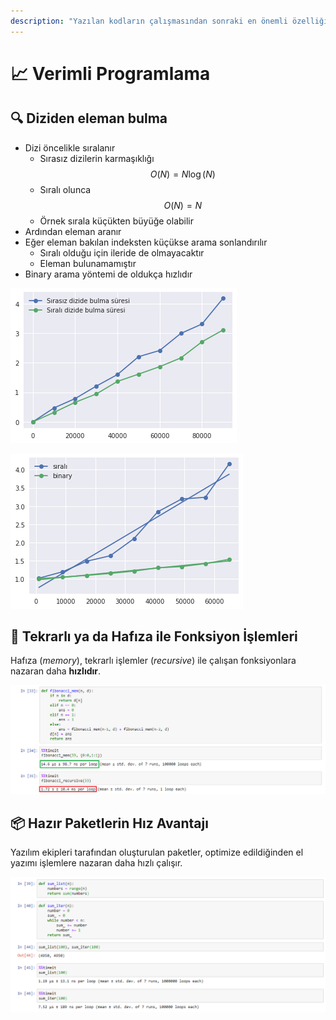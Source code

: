```yaml
---
description: "Yazılan kodların çalışmasından sonraki en önemli özelliği verimli olmasıdır \U0001F605"
---
```


# 📈 Verimli Programlama

## 🔍 Diziden eleman bulma <a id="diziden-eleman-bulma"></a>

* Dizi öncelikle sıralanır
  * Sırasız dizilerin karmaşıklığı $$O(N) = N\log(N)$$
  * Sıralı olunca $$O(N) = N$$
  * Örnek sırala küçükten büyüğe olabilir
* Ardından eleman aranır
* Eğer eleman bakılan indeksten küçükse arama sonlandırılır
  * Sıralı olduğu için ileride de olmayacaktır
  * Eleman bulunamamıştır
* Binary arama yöntemi de oldukça hızlıdır

![S&#x131;ral&#x131; vs s&#x131;ras&#x131;z arama](../../.gitbook/assets/image%20%2838%29.png)

![Binary vs s&#x131;ral&#x131; ve s&#x131;ras&#x131;z](../../.gitbook/assets/image%20%2868%29.png)

## 🎡 Tekrarlı ya da Hafıza ile Fonksiyon İşlemleri <a id="tekrarli-ya-da-hafiza-ile-fonksiyon-islemleri"></a>

Hafıza \(_memory_\), tekrarlı işlemler \(_recursive_\) ile çalışan fonksiyonlara nazaran daha **hızlıdır**.‌

![Tekrarl&#x131; fonksyionlar](../../.gitbook/assets/image%20%2855%29.png)

## 📦 Hazır Paketlerin Hız Avantajı

Yazılım ekipleri tarafından oluşturulan paketler, optimize edildiğinden el yazımı işlemlere nazaran daha  hızlı çalışır.

![Haz&#x131;r paketlerin h&#x131;z avantaj&#x131;](../../.gitbook/assets/image%20%2861%29.png)

